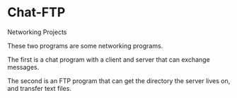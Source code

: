 # Chat-FTP
Networking Projects

These two programs are some networking programs.  

The first is a chat program with a client and server that can exchange messages.

The second is an FTP program that can get the directory the server lives on, and transfer text files. 
